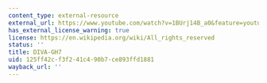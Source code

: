 ```yaml
---
content_type: external-resource
external_url: https://www.youtube.com/watch?v=1BUrj14B_a0&feature=youtu.be
has_external_license_warning: true
license: https://en.wikipedia.org/wiki/All_rights_reserved
status: ''
title: DIVA-GH7
uid: 125ff42c-f3f2-41c4-90b7-ce893ffd1881
wayback_url: ''
---
```

